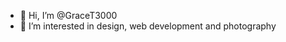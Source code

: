 - 👋 Hi, I’m @GraceT3000
- 👀 I’m interested in design, web development and photography


<!---
GraceT3000/GraceT3000 is a ✨ special ✨ repository because its `README.md` (this file) appears on your GitHub profile.
You can click the Preview link to take a look at your changes.
--->
